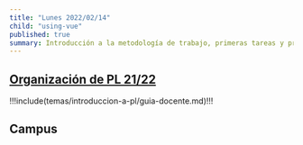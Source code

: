 ```yaml
---
title: "Lunes 2022/02/14"
child: "using-vue"
published: true
summary: Introducción a la metodología de trabajo, primeras tareas y prácticas, bibliografía, sistema de evaluación, TFA, etc.
---
```


## [Organización de  PL 21/22](/temas/introduccion-a-pl/guia-docente.html)

!!!include(temas/introduccion-a-pl/guia-docente.md)!!!

## Campus

<campus-virtual></campus-virtual>

